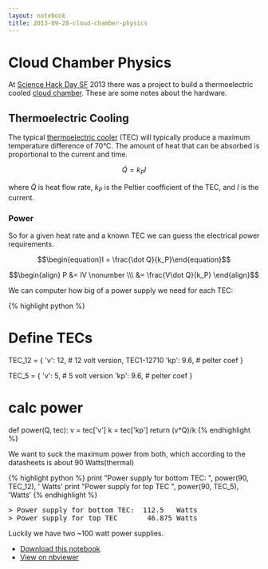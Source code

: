 ```yaml
---
layout: notebook
title: 2013-09-28-cloud-chamber-physics
---
```



# Cloud Chamber Physics

At [Science Hack Day SF](http://sf.sciencehackday.com/about-shdsf/) 2013 there was a project to build a thermoelectric cooled [cloud chamber](http://en.wikipedia.org/wiki/Cloud_chamber). These are some notes about the hardware.


## Thermoelectric Cooling

The typical [thermoelectric cooler](http://en.wikipedia.org/wiki/Thermoelectric_effect) (TEC) will typically produce a maximum temperature difference of 70&deg;C. The amount of heat that can be absorbed is proportional to the current and time.

$$\begin{equation}\dot Q = k_PI\end{equation}$$

where $\dot Q$ is heat flow rate, $k_P$ is the Peltier coefficient of the TEC, and $I$ is the current.


### Power

So for a given heat rate and a known TEC we can guess the electrical power requirements.

$$\begin{equation}I = \frac{\dot Q}{k_P}\end{equation}$$

$$\begin{align}
P &= IV  \nonumber \\\
  &= \frac{V\dot Q}{k_P}
\end{align}$$

We can computer how big of a power supply we need for each TEC:


{% highlight python %}
# Define TECs
TEC_12 = {
    'v': 12,     # 12 volt version, TEC1-12710
    'kp': 9.6,   # pelter coef
}

TEC_5 = {
    'v': 5,     # 5 volt version
    'kp': 9.6,  # pelter coef
}

# calc power
def power(Q, tec):
    v = tec['v']
    k = tec['kp']
    return (v*Q)/k
{% endhighlight %}

We want to suck the maximum power from both, which according to the datasheets is about 90 Watts(thermal)


{% highlight python %}
print "Power supply for bottom TEC: ", power(90, TEC_12), '  Watts'
print "Power supply for top TEC      ", power(90, TEC_5), 'Watts' 
{% endhighlight %}

<div class="output">
<pre>
<span class="prompt">&gt;</span> Power supply for bottom TEC:  112.5   Watts
<span class="prompt">&gt;</span> Power supply for top TEC       46.875 Watts
</pre>
</div>

Luckily we have two ~100 watt power supplies.

 - [Download this notebook]()
 - [View on nbviewer]()
